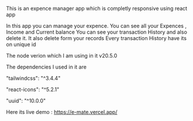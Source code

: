 This is an expence manager app which is completly responsive using react app

In this app you can manage your expence. You can see all your Expences , Income and Current balance 
You can see your transaction History and also delete it. It also delete form your records
Every transaction History have its on unique id

The node verion which I am using in it v20.5.0

The dependencies I used in it are

"tailwindcss": "^3.4.4"

"react-icons": "^5.2.1"

"uuid": "^10.0.0"

Here its live demo : https://e-mate.vercel.app/
